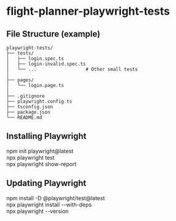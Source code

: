 # flight-planner-playwright-tests  
## File Structure (example)
```
playwright-tests/
├── tests/
│   ├── login.spec.ts
│   ├── login-invalid.spec.ts
│   └── ...                  # Other small tests
│
├── pages/
│   └── login.page.ts
│
├── .gitignore
├── playwright.config.ts
├── tsconfig.json
├── package.json
└── README.md
```

## Installing Playwright
npm init playwright@latest  
npx playwright test  
npx playwright show-report  

## Updating Playwright
npm install -D @playwright/test@latest  
npx playwright install --with-deps  
npx playwright --version  
